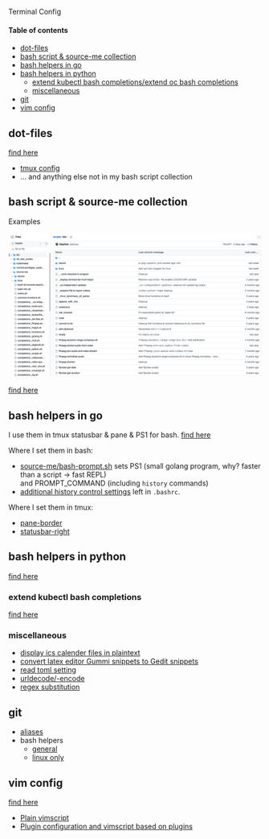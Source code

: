 Terminal Config

#### Table of contents

- [dot-files](#dot-files)
- [bash script & source-me collection](#bash-script--source-me-collection)
- [bash helpers in go](#bash-helpers-in-go)
- [bash helpers in python](#bash-helpers-in-python)
    - [extend kubectl bash completions/extend oc bash completions](#extend-kubectl-bash-completions)
    - [miscellaneous](#miscellaneous)
- [git](#git)
- [vim config](#vim-config)


## dot-files

[find here](https://github.com/diepfote/dot-files)

* [tmux config](https://github.com/diepfote/dot-files/blob/aed558943e888cc6b32eacdb9f64ca687f358869/.tmux.conf)
* ... and anything else not in my bash script collection

## bash script & source-me collection

Examples

<img src="./script-examples.png" width="600" />

[find here](https://github.com/diepfote/scripts)

## bash helpers in go

I use them in tmux statusbar & pane & PS1 for bash. [find here](https://github.com/diepfote/golang-tools)

Where I set them in bash:

* [source-me/bash-prompt.sh](https://github.com/diepfote/scripts/blob/3f150c0519b5ab020ac565aa5eebd2f471d057a9/source-me/bash-prompt.sh)
  sets PS1 (small golang program, why? faster than a script -> fast REPL)  
  and PROMPT_COMMAND (including `history` commands)
* [additional history control settings](https://github.com/diepfote/dot-files/blob/277ae930cbaa9a9261c176d8d4f7622d0ede4076/.bashrc#L6-L13) left in `.bashrc`.  

Where I set them in tmux:

* [pane-border](https://github.com/diepfote/dot-files/blob/aed558943e888cc6b32eacdb9f64ca687f358869/.tmux.conf#L51)
* [statusbar-right](https://github.com/diepfote/dot-files/blob/aed558943e888cc6b32eacdb9f64ca687f358869/.tmux.conf#L44)

## bash helpers in python

[find here](https://github.com/diepfote/python-tools)

### extend kubectl bash completions

[find here](./kubectl-bash-completion-patching/index.html)

### miscellaneous

* [display ics calender files in plaintext](https://github.com/diepfote/python-tools/blob/2fef3537b26f8ce2b3019797460f5debbe9e17c4/show-ics.py)
* [convert latex editor Gummi snippets to Gedit snippets](https://github.com/diepfote/python-tools/blob/2fef3537b26f8ce2b3019797460f5debbe9e17c4/convert_gummi_snippets_to_gedit_snippets.py)
* [read toml setting](https://github.com/diepfote/python-tools/blob/f8a4e088de5e0b4b1694229f0162015adc9259a9/read_toml_setting.py)
* [urldecode/-encode](https://github.com/diepfote/python-tools/blob/5a79fd259c11ba860891b499a920e88b0fdda235/urlquoting.py)
* [regex substitution](https://github.com/diepfote/python-tools/blob/9c13477200e1db17c8768a328e2699437baf856f/regex-substitute.py)


## git

* [aliases](https://github.com/diepfote/dot-files/blob/a2e4b1cc6bfe470d1c75760cb59665fec2b5c1ca/.gitconfig#L13)
* bash helpers
  * [general](https://github.com/diepfote/scripts/blob/3ac0081bbf178b4f9e630513e51c87bd8eee7527/source-me/posix-compliant-shells.sh#L589)
  * [linux only](https://github.com/diepfote/scripts/blob/703963f7ace80a5b61e182b09cb0884e547be436/source-me/linux/posix-compliant-shells.sh#L179)

## vim config

[find here](https://github.com/diepfote/.vim)

* [Plain vimscript](https://github.com/diepfote/.vim/blob/5000aabd9f3374db411f756f1f7d37c092a542f2/vimrc)
* [Plugin configuration and vimscript based on plugins](https://github.com/diepfote/.vim/blob/fa9c5cf84e1cf7530782229d262eacdda0fbdc52/plugins.vim)

